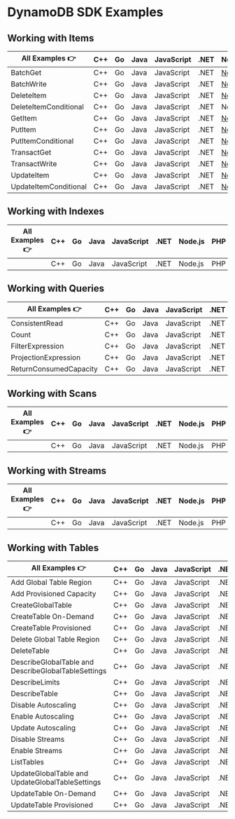 # DynamoDB SDK Examples

## Working with Items

| All Examples 👉       | C++ | Go  | Java | JavaScript | .NET | Node.js                                                                                                                          | PHP | Python                                                                                                                         | Ruby |
| --------------------- | --- | --- | ---- | ---------- | ---- | -------------------------------------------------------------------------------------------------------------------------------- | --- | ------------------------------------------------------------------------------------------------------------------------------ | ---- |
| BatchGet              | C++ | Go  | Java | JavaScript | .NET | [Node.js](https://github.com/synchrophoto/DynamoDB-SDK-examples/blob/master/node.js/WorkingWithItems/batch-get.js)               | PHP | [Python](https://github.com/synchrophoto/DynamoDB-SDK-examples/blob/master/python/WorkingWithItems/batch_get.py)               | Ruby |
| BatchWrite            | C++ | Go  | Java | JavaScript | .NET | [Node.js](https://github.com/synchrophoto/DynamoDB-SDK-examples/blob/master/node.js/WorkingWithItems/batch-write.js)             | PHP | [Python](https://github.com/synchrophoto/DynamoDB-SDK-examples/blob/master/python/WorkingWithItems/batch_write.py)             | Ruby |
| DeleteItem            | C++ | Go  | Java | JavaScript | .NET | [Node.js](https://github.com/synchrophoto/DynamoDB-SDK-examples/blob/master/node.js/WorkingWithItems/delete-item.js)             | PHP | Python                                                                                                                         | Ruby |
| DeleteItemConditional | C++ | Go  | Java | JavaScript | .NET | Node.js                                                                                                                          | PHP | Python                                                                                                                         | Ruby |
| GetItem               | C++ | Go  | Java | JavaScript | .NET | [Node.js](https://github.com/synchrophoto/DynamoDB-SDK-examples/blob/master/node.js/WorkingWithItems/get-item.js)                | PHP | [Python](https://github.com/synchrophoto/DynamoDB-SDK-examples/blob/master/python/WorkingWithItems/get_item.py)                | Ruby |
| PutItem               | C++ | Go  | Java | JavaScript | .NET | [Node.js](https://github.com/synchrophoto/DynamoDB-SDK-examples/blob/master/node.js/WorkingWithItems/put-item.js)                | PHP | [Python](https://github.com/synchrophoto/DynamoDB-SDK-examples/blob/master/python/WorkingWithItems/put_item.py)                | Ruby |
| PutItemConditional    | C++ | Go  | Java | JavaScript | .NET | [Node.js](https://github.com/synchrophoto/DynamoDB-SDK-examples/blob/master/node.js/WorkingWithItems/put-item-conditional.js)    | PHP | [Python](https://github.com/synchrophoto/DynamoDB-SDK-examples/blob/master/python/WorkingWithItems/put_item_conditional.py)    | Ruby |
| TransactGet           | C++ | Go  | Java | JavaScript | .NET | [Node.js](https://github.com/synchrophoto/DynamoDB-SDK-examples/blob/master/node.js/WorkingWithItems/transact-get.js)            | PHP | Python                                                                                                                         | Ruby |
| TransactWrite         | C++ | Go  | Java | JavaScript | .NET | [Node.js](https://github.com/synchrophoto/DynamoDB-SDK-examples/blob/master/node.js/WorkingWithItems/transact-write.js)          | PHP | [Python](https://github.com/synchrophoto/DynamoDB-SDK-examples/blob/master/python/WorkingWithItems/transact_write.py)          | Ruby |
| UpdateItem            | C++ | Go  | Java | JavaScript | .NET | [Node.js](https://github.com/synchrophoto/DynamoDB-SDK-examples/blob/master/node.js/WorkingWithItems/update-item.js)             | PHP | [Python](https://github.com/synchrophoto/DynamoDB-SDK-examples/blob/master/python/WorkingWithItems/updating_item.py)           | Ruby |
| UpdateItemConditional | C++ | Go  | Java | JavaScript | .NET | [Node.js](https://github.com/synchrophoto/DynamoDB-SDK-examples/blob/master/node.js/WorkingWithItems/update-item-conditional.js) | PHP | [Python](https://github.com/synchrophoto/DynamoDB-SDK-examples/blob/master/python/WorkingWithItems/update_item_conditional.py) | Ruby |

## Working with Indexes

| All Examples 👉 | C++ | Go  | Java | JavaScript | .NET | Node.js | PHP | Python | Ruby |
| --------------- | --- | --- | ---- | ---------- | ---- | ------- | --- | ------ | ---- |
|                 | C++ | Go  | Java | JavaScript | .NET | Node.js | PHP | Python | Ruby |

## Working with Queries

| All Examples 👉        | C++ | Go  | Java | JavaScript | .NET | Node.js                                                                                                                                   | PHP | Python | Ruby |
| ---------------------- | --- | --- | ---- | ---------- | ---- | ----------------------------------------------------------------------------------------------------------------------------------------- | --- | ------ | ---- |
| ConsistentRead         | C++ | Go  | Java | JavaScript | .NET | [Node.js](https://github.com/synchrophoto/DynamoDB-SDK-examples/blob/master/node.js/WorkingWithQueries/query-consistent-read.js)          | PHP | Python | Ruby |
| Count                  | C++ | Go  | Java | JavaScript | .NET | [Node.js](https://github.com/synchrophoto/DynamoDB-SDK-examples/blob/master/node.js/WorkingWithQueries/query-scan-count.js)               | PHP | Python | Ruby |
| FilterExpression       | C++ | Go  | Java | JavaScript | .NET | [Node.js](https://github.com/synchrophoto/DynamoDB-SDK-examples/blob/master/node.js/WorkingWithQueries/query-filter-expression.js)        | PHP | Python | Ruby |
| ProjectionExpression   | C++ | Go  | Java | JavaScript | .NET | Node.js                                                                                                                                   | PHP | Python | Ruby |
| ReturnConsumedCapacity | C++ | Go  | Java | JavaScript | .NET | [Node.js](https://github.com/synchrophoto/DynamoDB-SDK-examples/blob/master/node.js/WorkingWithQueries/query-return-consumed-capacity.js) | PHP | Python | Ruby |

## Working with Scans

| All Examples 👉 | C++ | Go  | Java | JavaScript | .NET | Node.js | PHP | Python | Ruby |
| --------------- | --- | --- | ---- | ---------- | ---- | ------- | --- | ------ | ---- |
|                 | C++ | Go  | Java | JavaScript | .NET | Node.js | PHP | Python | Ruby |

## Working with Streams

| All Examples 👉 | C++ | Go  | Java | JavaScript | .NET | Node.js | PHP | Python | Ruby |
| --------------- | --- | --- | ---- | ---------- | ---- | ------- | --- | ------ | ---- |
|                 | C++ | Go  | Java | JavaScript | .NET | Node.js | PHP | Python | Ruby |

## Working with Tables

| All Examples 👉                                     | C++ | Go  | Java | JavaScript | .NET | Node.js                                                                                                                                                   | PHP | Python                                                                                                                              | Ruby |
| --------------------------------------------------- | --- | --- | ---- | ---------- | ---- | --------------------------------------------------------------------------------------------------------------------------------------------------------- | --- | ----------------------------------------------------------------------------------------------------------------------------------- | ---- |
| Add Global Table Region                             | C++ | Go  | Java | JavaScript | .NET | [Node.js](https://github.com/synchrophoto/DynamoDB-SDK-examples/blob/master/node.js/WorkingWithTables/add-global-table-region.js)                         | PHP | [Python](https://github.com/synchrophoto/DynamoDB-SDK-examples/blob/master/python/WorkingWithTables/add_global_table_region.py)     | Ruby |
| Add Provisioned Capacity                            | C++ | Go  | Java | JavaScript | .NET | [Node.js](https://github.com/synchrophoto/DynamoDB-SDK-examples/blob/master/node.js/WorkingWithTables/add_provisioned_capacity.js)                        | PHP | [Python](https://github.com/synchrophoto/DynamoDB-SDK-examples/blob/master/python/WorkingWithTables/add_provisioned_capacity.py)    | Ruby |
| CreateGlobalTable                                   | C++ | Go  | Java | JavaScript | .NET | [Node.js](https://github.com/synchrophoto/DynamoDB-SDK-examples/blob/master/node.js/WorkingWithTables/create-global-table.js)                             | PHP | Python                                                                                                                              | Ruby |
| CreateTable On-Demand                               | C++ | Go  | Java | JavaScript | .NET | [Node.js](https://github.com/synchrophoto/DynamoDB-SDK-examples/blob/master/node.js/WorkingWithTables/create_table_on_demand.js)                          | PHP | [Python](https://github.com/synchrophoto/DynamoDB-SDK-examples/blob/master/python/WorkingWithTables/create_table_on-demand.py)      | Ruby |
| CreateTable Provisioned                             | C++ | Go  | Java | JavaScript | .NET | [Node.js](https://github.com/synchrophoto/DynamoDB-SDK-examples/blob/master/node.js/WorkingWithTables/create_table_provisioned.js)                        | PHP | [Python](https://github.com/synchrophoto/DynamoDB-SDK-examples/blob/master/python/WorkingWithTables/create_table_provisioned.py)    | Ruby |
| Delete Global Table Region                          | C++ | Go  | Java | JavaScript | .NET | [Node.js](https://github.com/synchrophoto/DynamoDB-SDK-examples/blob/master/node.js/WorkingWithTables/delete-global-table-region.js)                      | PHP | [Python](https://github.com/synchrophoto/DynamoDB-SDK-examples/blob/master/python/WorkingWithTables/delete_global_table_region.py)  | Ruby |
| DeleteTable                                         | C++ | Go  | Java | JavaScript | .NET | [Node.js](https://github.com/synchrophoto/DynamoDB-SDK-examples/blob/master/node.js/WorkingWithTables/delete_table.js)                                    | PHP | [Python](https://github.com/synchrophoto/DynamoDB-SDK-examples/blob/master/python/WorkingWithTables/delete_table.py)                | Ruby |
| DescribeGlobalTable and DescribeGlobalTableSettings | C++ | Go  | Java | JavaScript | .NET | [Node.js](https://github.com/synchrophoto/DynamoDB-SDK-examples/blob/master/node.js/WorkingWithTables/describe-global-table-and-global-table-settings.js) | PHP | Python                                                                                                                              | Ruby |
| DescribeLimits                                      | C++ | Go  | Java | JavaScript | .NET | [Node.js](https://github.com/synchrophoto/DynamoDB-SDK-examples/blob/master/node.js/WorkingWithTables/describe_limits.js)                                 | PHP | [Python](https://github.com/synchrophoto/DynamoDB-SDK-examples/blob/master/python/WorkingWithTables/describe_limits.py)             | Ruby |
| DescribeTable                                       | C++ | Go  | Java | JavaScript | .NET | [Node.js](https://github.com/synchrophoto/DynamoDB-SDK-examples/blob/master/node.js/WorkingWithTables/describe_table.js)                                  | PHP | [Python](https://github.com/synchrophoto/DynamoDB-SDK-examples/blob/master/python/WorkingWithTables/describe_table.py)              | Ruby |
| Disable Autoscaling                                 | C++ | Go  | Java | JavaScript | .NET | [Node.js](https://github.com/synchrophoto/DynamoDB-SDK-examples/blob/master/node.js/WorkingWithTables/disable_auto_scaling.js)                            | PHP | [Python](https://github.com/synchrophoto/DynamoDB-SDK-examples/blob/master/python/WorkingWithTables/disable_auto-scaling.py)        | Ruby |
| Enable Autoscaling                                  | C++ | Go  | Java | JavaScript | .NET | [Node.js](https://github.com/synchrophoto/DynamoDB-SDK-examples/blob/master/node.js/WorkingWithTables/enable_auto_scaling.js)                             | PHP | [Python](https://github.com/synchrophoto/DynamoDB-SDK-examples/blob/master/python/WorkingWithTables/enable_auto-scaling.py)         | Ruby |
| Update Autoscaling                                  | C++ | Go  | Java | JavaScript | .NET | [Node.js](https://github.com/synchrophoto/DynamoDB-SDK-examples/blob/master/node.js/WorkingWithTables/update_auto_scaling.js)                             | PHP | Python                                                                                                                              | Ruby |
| Disable Streams                                     | C++ | Go  | Java | JavaScript | .NET | Node.js                                                                                                                                                   | PHP | Python                                                                                                                              | Ruby |
| Enable Streams                                      | C++ | Go  | Java | JavaScript | .NET | [Node.js](https://github.com/synchrophoto/DynamoDB-SDK-examples/blob/master/node.js/WorkingWithTables/enable_streams.js)                                  | PHP | [Python](https://github.com/synchrophoto/DynamoDB-SDK-examples/blob/master/python/WorkingWithTables/enable_streams.py)              | Ruby |
| ListTables                                          | C++ | Go  | Java | JavaScript | .NET | [Node.js](https://github.com/synchrophoto/DynamoDB-SDK-examples/blob/master/node.js/WorkingWithTables/list_tables.js)                                     | PHP | [Python](https://github.com/synchrophoto/DynamoDB-SDK-examples/blob/master/python/WorkingWithTables/list_tables.py)                 | Ruby |
| UpdateGlobalTable and UpdateGlobalTableSettings     | C++ | Go  | Java | JavaScript | .NET | [Node.js](https://github.com/synchrophoto/DynamoDB-SDK-examples/blob/master/node.js/WorkingWithTables/update-global-table-and-global-table-settings.js)   | PHP | Python                                                                                                                              | Ruby |
| UpdateTable On-Demand                               | C++ | Go  | Java | JavaScript | .NET | [Node.js](https://github.com/synchrophoto/DynamoDB-SDK-examples/blob/master/node.js/WorkingWithTables/table_change_to_on_demand.js)                       | PHP | [Python](https://github.com/synchrophoto/DynamoDB-SDK-examples/blob/master/python/WorkingWithTables/table_change_to_on-demand.py)   | Ruby |
| UpdateTable Provisioned                             | C++ | Go  | Java | JavaScript | .NET | [Node.js](https://github.com/synchrophoto/DynamoDB-SDK-examples/blob/master/node.js/WorkingWithTables/table_change_to_provisioned.js)                     | PHP | [Python](https://github.com/synchrophoto/DynamoDB-SDK-examples/blob/master/python/WorkingWithTables/table_change_to_provisioned.py) | Ruby |
